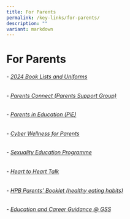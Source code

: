 ```yaml
---
title: For Parents
permalink: /key-links/for-parents/
description: ""
variant: markdown
---
```

# For Parents

###### - [2024 Book Lists and Uniforms](https://greenridgesec.moe.edu.sg/book-list-and-uniform/)
###### - [Parents Connect (Parents Support Group)](https://cms.isomer.gov.sg/parents/gss-parents-connect/)
###### - [Parents in Education (PiE)](https://cms.isomer.gov.sg/parents/parents-in-education-pie/)
###### - [Cyber Wellness for Parents](https://cms.isomer.gov.sg/parents/cyber-wellness-for-parents/)
###### - [Sexuality Education Programme](https://greenridgesec.moe.edu.sg/parents/sex-education/)
###### - [Heart to Heart Talk](https://cms.isomer.gov.sg/parents/heart-to-heart-talk/)
###### - [HPB Parents’ Booklet (healthy eating habits)](https://www.hpb.gov.sg/HOPPortal/programmes-article/3088)
###### - [Education and Career Guidance @ GSS](https://cms.isomer.gov.sg/parents/education-and-career-guidance/)